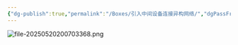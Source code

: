 ```yaml
---
{"dg-publish":true,"permalink":"/Boxes/引入中间设备连接异构网络/","dgPassFrontmatter":true,"created":"2025-05-20T20:06:42.251+08:00","updated":"2025-05-20T20:07:04.243+08:00"}
---
```


![file-20250520200703368.png](/img/user/images/%E5%BC%95%E5%85%A5%E4%B8%AD%E9%97%B4%E8%AE%BE%E5%A4%87%E8%BF%9E%E6%8E%A5%E5%BC%82%E6%9E%84%E7%BD%91%E7%BB%9C/file-20250520200703368.png)